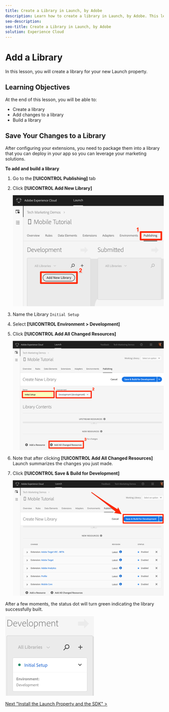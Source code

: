 ```yaml
---
title: Create a Library in Launch, by Adobe
description: Learn how to create a library in Launch, by Adobe. This lesson is part of the Implementing the Experience Cloud in Mobile iOS Swift Applications tutorial.
seo-description:
seo-title: Create a Library in Launch, by Adobe
solution: Experience Cloud
---
```


# Add a Library

In this lesson, you will create a library for your new Launch property.

## Learning Objectives

At the end of this lesson, you will be able to:

* Create a library
* Add changes to a library
* Build a library

## Save Your Changes to a Library

After configuring your extensions, you need to package them into a library that you can deploy in your app so you can leverage your marketing solutions.

**To add and build a library**

1. Go to the **[!UICONTROL Publishing]** tab

1. Click **[!UICONTROL Add New Library]**

   ![Add New Library](images/mobile-launch-addNewLibrary.png)

1. Name the Library `Initial Setup`

1. Select **[!UICONTROL Environment > Development]**

1. Click **[!UICONTROL Add All Changed Resources]**

   ![Add All Changed Resources](images/mobile-launch-addAllChangedResources.png)

1. Note that after clicking **[!UICONTROL Add All Changed Resources]** Launch summarizes the changes you just made.

1. Click **[!UICONTROL Save & Build for Development]**

   ![Save and Build for Development](images/mobile-launch-saveAndBuild.png)

After a few moments, the status dot will turn green indicating the library successfully built.

![Library Built](images/mobile-launch-libraryBuilt.png)

[Next "Install the Launch Property and the SDK" >](launch-install-the-mobile-sdk.md)
